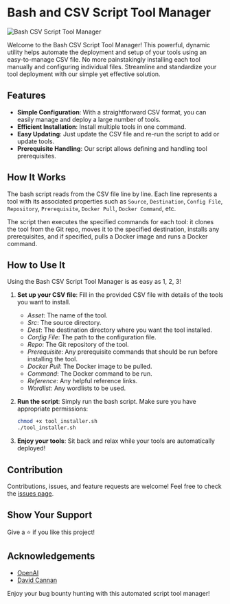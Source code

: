 # Bash and CSV Script Tool Manager

![Bash CSV Script Tool Manager]([https://github.com/Cdaprod/Configure-Installations-with-Bash-CSV])

Welcome to the Bash CSV Script Tool Manager! This powerful, dynamic utility helps automate the deployment and setup of your tools using an easy-to-manage CSV file. No more painstakingly installing each tool manually and configuring individual files. Streamline and standardize your tool deployment with our simple yet effective solution.

## Features

- **Simple Configuration**: With a straightforward CSV format, you can easily manage and deploy a large number of tools.
- **Efficient Installation**: Install multiple tools in one command.
- **Easy Updating**: Just update the CSV file and re-run the script to add or update tools.
- **Prerequisite Handling**: Our script allows defining and handling tool prerequisites.

## How It Works

The bash script reads from the CSV file line by line. Each line represents a tool with its associated properties such as `Source`, `Destination`, `Config File`, `Repository`, `Prerequisite`, `Docker Pull`, `Docker Command`, etc. 

The script then executes the specified commands for each tool: it clones the tool from the Git repo, moves it to the specified destination, installs any prerequisites, and if specified, pulls a Docker image and runs a Docker command.

## How to Use It

Using the Bash CSV Script Tool Manager is as easy as 1, 2, 3!

1. **Set up your CSV file**: Fill in the provided CSV file with details of the tools you want to install.

    - *Asset*: The name of the tool.
    - *Src*: The source directory.
    - *Dest*: The destination directory where you want the tool installed.
    - *Config File*: The path to the configuration file.
    - *Repo*: The Git repository of the tool.
    - *Prerequisite*: Any prerequisite commands that should be run before installing the tool.
    - *Docker Pull*: The Docker image to be pulled.
    - *Command*: The Docker command to be run.
    - *Reference*: Any helpful reference links.
    - *Wordlist*: Any wordlists to be used.

2. **Run the script**: Simply run the bash script. Make sure you have appropriate permissions:

    ```bash
    chmod +x tool_installer.sh
    ./tool_installer.sh
    ```

3. **Enjoy your tools**: Sit back and relax while your tools are automatically deployed!

## Contribution

Contributions, issues, and feature requests are welcome! Feel free to check the [issues page](https://github.com/Cdaprod/Configure-Installations-with-Bash-CSV/issues).

## Show Your Support

Give a ⭐️ if you like this project!

## Acknowledgements

- [OpenAI](https://openai.com/)
- [David Cannan](https://linkedin.com/in/cdasmkt)

Enjoy your bug bounty hunting with this automated script tool manager!

